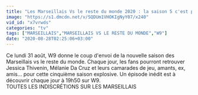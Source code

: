 ```yaml
---
title: "Les Marseillais Vs le reste du monde 2020 : la saison 5 c'est parti sur W9 !"
image: "https://s1.dmcdn.net/v/SQDUm1VHOKIgNyY07/x240"
vid_id: "x7vrwds"
categories: "tv"
tags: ["MARSEILLAIS","MARSEILLAIS VS LE RESTE DU MONDE","W9"]
date: "2020-08-28T02:25:06+03:00"
---
```

Ce lundi 31 août, W9 donne le coup d'envoi de la nouvelle saison des Marseillais vs le reste du monde. Chaque jour, les fans pourront retrouver Jessica Thivenin, Mélanie Da Cruz et leurs camarades de jeu, amants, ex, amis... pour cette cinquième saison explosive. Un épisode inédit est à découvrir chaque jour à 19h50 sur W9.  <br>TOUTES LES INDISCRÉTIONS SUR LES MARSEILLAIS   <br>
